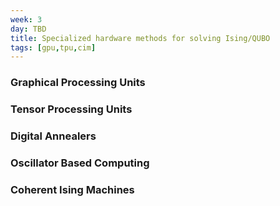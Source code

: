 ```yaml
---
week: 3
day: TBD
title: Specialized hardware methods for solving Ising/QUBO
tags: [gpu,tpu,cim]
---
```

### Graphical Processing Units

### Tensor Processing Units

### Digital Annealers

### Oscillator Based Computing

### Coherent Ising Machines


